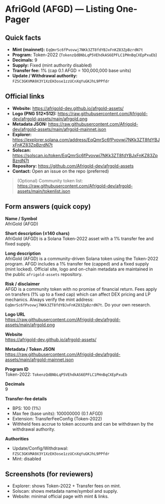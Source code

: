 # AfriGold (AFGD) — Listing One-Pager

## Quick facts
- **Mint (mainnet):** `EqQmrSc6fPvovwj7NKk3ZT8fdYBJxFnKZ83ZpBzrdN7t`
- **Program:** Token-2022 (`TokenzQdBNbLqP5VEhdkAS6EPFLC1PHnBqCXEpPxuEb`)
- **Decimals:** 9
- **Supply:** Fixed (mint authority disabled)
- **Transfer fee:** 1% (cap 0.1 AFGD = 100,000,000 base units)
- **Update / Withdrawal authority:** `FZSC3GKVMA9X3Y1XzEH3ose1zzUCnXqYuGKJhL9PPfdr`

## Official links
- **Website:** https://afrigold-dev.github.io/afrgold-assets/
- **Logo (PNG 512×512):** https://raw.githubusercontent.com/Afrigold-dev/afrgold-assets/main/afrgold.png
- **Metadata JSON:** https://raw.githubusercontent.com/Afrigold-dev/afrgold-assets/main/afrgold-mainnet.json
- **Explorer:** https://explorer.solana.com/address/EqQmrSc6fPvovwj7NKk3ZT8fdYBJxFnKZ83ZpBzrdN7t
- **Solscan:** https://solscan.io/token/EqQmrSc6fPvovwj7NKk3ZT8fdYBJxFnKZ83ZpBzrdN7t
- **Repository:** https://github.com/Afrigold-dev/afrgold-assets
- **Contact:** Open an issue on the repo (preferred)

> (Optional) Community token list:  
> https://raw.githubusercontent.com/Afrigold-dev/afrgold-assets/main/tokenlist.json

## Form answers (quick copy)

**Name / Symbol**  
AfriGold (AFGD)

**Short description (≤140 chars)**  
AfriGold (AFGD) is a Solana Token-2022 asset with a 1% transfer fee and fixed supply.

**Long description**  
AfriGold (AFGD) is a community-driven Solana token using the Token-2022 program. AFGD includes a 1% transfer fee (capped) and a fixed supply (mint locked). Official site, logo and on-chain metadata are maintained in the public `afrigold-assets` repository.

**Risk / disclaimer**  
AFGD is a community token with no promise of financial return. Fees apply on transfers (1% up to a fixed cap) which can affect DEX pricing and LP mechanics. Always verify the mint address: `EqQmrSc6fPvovwj7NKk3ZT8fdYBJxFnKZ83ZpBzrdN7t`. Do your own research.

**Logo URL**  
https://raw.githubusercontent.com/Afrigold-dev/afrgold-assets/main/afrgold.png

**Website**  
https://afrigold-dev.github.io/afrgold-assets/

**Metadata / Token JSON**  
https://raw.githubusercontent.com/Afrigold-dev/afrgold-assets/main/afrgold-mainnet.json

**Program ID**  
Token-2022: `TokenzQdBNbLqP5VEhdkAS6EPFLC1PHnBqCXEpPxuEb`

**Decimals**  
9

**Transfer-fee details**  
- BPS: 100 (1%)  
- Max fee (base units): 100000000 (0.1 AFGD)  
- Extension: TransferFeeConfig (Token-2022)  
- Withheld fees accrue to token accounts and can be withdrawn by the withdrawal authority.

**Authorities**  
- Update/Config/Withdrawal: `FZSC3GKVMA9X3Y1XzEH3ose1zzUCnXqYuGKJhL9PPfdr`  
- Mint: disabled

## Screenshots (for reviewers)
- Explorer: shows Token-2022 + Transfer fees on mint.
- Solscan: shows metadata name/symbol and supply.
- Website: minimal official page with mint & links.


